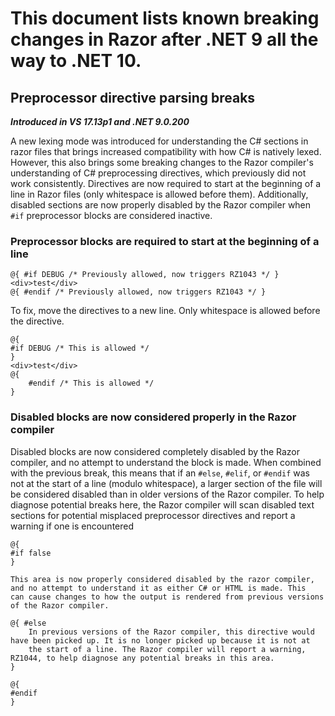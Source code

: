 ﻿# This document lists known breaking changes in Razor after .NET 9 all the way to .NET 10.

## Preprocessor directive parsing breaks

***Introduced in VS 17.13p1 and .NET 9.0.200***

A new lexing mode was introduced for understanding the C# sections in razor files that brings increased compatibility with how C# is natively lexed. However, this
also brings some breaking changes to the Razor compiler's understanding of C# preprocessing directives, which previously did not work consistently. Directives are
now required to start at the beginning of a line in Razor files (only whitespace is allowed before them). Additionally, disabled sections are now properly disabled
by the Razor compiler when `#if` preprocessor blocks are considered inactive.

### Preprocessor blocks are required to start at the beginning of a line

```razor
@{ #if DEBUG /* Previously allowed, now triggers RZ1043 */ }
<div>test</div>
@{ #endif /* Previously allowed, now triggers RZ1043 */ }
```

To fix, move the directives to a new line. Only whitespace is allowed before the directive.

```razor
@{
#if DEBUG /* This is allowed */
}
<div>test</div>
@{
    #endif /* This is allowed */
}
```

### Disabled blocks are now considered properly in the Razor compiler

Disabled blocks are now considered completely disabled by the Razor compiler, and no attempt to understand the block is made. When combined with the previous break,
this means that if an `#else`, `#elif`, or `#endif` was not at the start of a line (modulo whitespace), a larger section of the file will be considered disabled than
in older versions of the Razor compiler. To help diagnose potential breaks here, the Razor compiler will scan disabled text sections for potential misplaced preprocessor
directives and report a warning if one is encountered

```razor
@{
#if false
}

This area is now properly considered disabled by the razor compiler, and no attempt to understand it as either C# or HTML is made. This
can cause changes to how the output is rendered from previous versions of the Razor compiler.

@{ #else
    In previous versions of the Razor compiler, this directive would have been picked up. It is no longer picked up because it is not at
    the start of a line. The Razor compiler will report a warning, RZ1044, to help diagnose any potential breaks in this area.
}

@{
#endif
}
```

